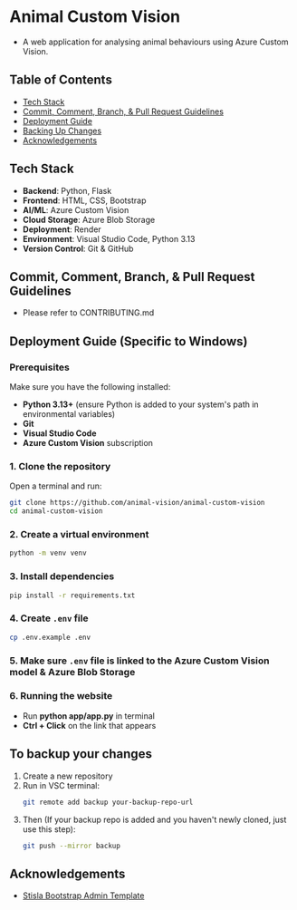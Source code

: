 # Animal Custom Vision
- A web application for analysing animal behaviours using Azure Custom Vision.

## Table of Contents
- [Tech Stack](#tech-stack)
- [Commit, Comment, Branch, & Pull Request Guidelines](#commit-comment-branch--pull-request-guidelines)
- [Deployment Guide](#deployment-guide-specific-to-windows)
- [Backing Up Changes](#to-backup-your-changes)
- [Acknowledgements](#acknowledgements)

## Tech Stack
- **Backend**: Python, Flask  
- **Frontend**: HTML, CSS, Bootstrap  
- **AI/ML**: Azure Custom Vision
- **Cloud Storage**: Azure Blob Storage
- **Deployment**: Render
- **Environment**: Visual Studio Code, Python 3.13  
- **Version Control**: Git & GitHub

## Commit, Comment, Branch, & Pull Request Guidelines
- Please refer to CONTRIBUTING.md

## Deployment Guide (Specific to Windows)

### Prerequisites
Make sure you have the following installed:
- **Python 3.13+** (ensure Python is added to your system's path in environmental variables)
- **Git**
- **Visual Studio Code**
- **Azure Custom Vision** subscription

### 1. Clone the repository
Open a terminal and run:
```sh
git clone https://github.com/animal-vision/animal-custom-vision
cd animal-custom-vision
```

### 2. Create a virtual environment
```sh
python -m venv venv
```
  
### 3. Install dependencies
```sh
pip install -r requirements.txt
```

### 4. Create `.env` file
```sh
cp .env.example .env
```

### 5. Make sure `.env` file is linked to the Azure Custom Vision model & Azure Blob Storage

### 6. Running the website
- Run **python app/app.py** in terminal
- **Ctrl + Click** on the link that appears

## To backup your changes
1. Create a new repository
2. Run in VSC terminal:
   ```sh
   git remote add backup your-backup-repo-url
   ```
3. Then (If your backup repo is added and you haven't newly cloned, just use this step):
   ```sh
   git push --mirror backup
   ```
   
## Acknowledgements
- [Stisla Bootstrap Admin Template](https://github.com/antheiz/stisla-flask)
